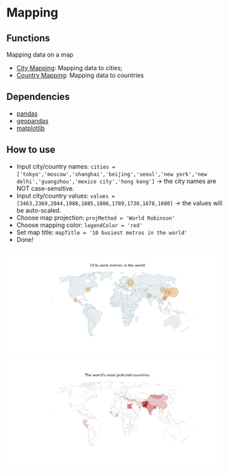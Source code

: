 # Mapping

## Functions
Mapping data on a map
 - [City Mapping](https://github.com/jialeishen/Data-Visualization/blob/master/Mapping/citymapping.py): Mapping data to cities;
 - [Country Mapping](https://github.com/jialeishen/Data-Visualization/blob/master/Mapping/countrymapping.py): Mapping data to countries

## Dependencies
 - [pandas](https://pandas.pydata.org/)
 - [geopandas](http://geopandas.org/)
 - [matplotlib](https://matplotlib.org/)

## How to use
 - Input city/country names: `cities = ['tokyo','moscow','shanghai','beijing','seoul','new york','new delhi','guangzhou','mexico city','hong kong']` -> the city names are NOT case-sensitive.
 - Input city/country values: `values = [3463,2369,2044,1988,1885,1806,1789,1730,1678,1600]` -> the values will be auto-scaled.
 - Choose map projection: `projMethod = 'World Robinson'` 
 - Choose mapping color: `legendColor = 'red'`
 - Set map title: `mapTitle = '10 busiest metros in the world'`
 - Done!

![city](cityimage.png)
![country](countryimage.png)


